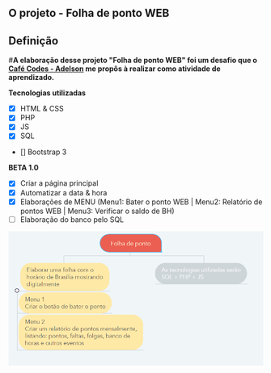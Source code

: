 ## O projeto - Folha de ponto WEB

## Definição 
#**A elaboração desse projeto "Folha de ponto WEB" foi um desafio que o [Café Codes - Adelson](https://www.twitch.tv/cafecodes) me propôs à realizar como atividade de aprendizado.**

**Tecnologias utilizadas**
- [x] HTML & CSS
- [x] PHP
- [x] JS
- [x] SQL
- [] Bootstrap 3


**BETA 1.0**
- [x] Criar a página principal
- [x] Automatizar a data & hora
- [x] Elaborações de MENU (Menu1: Bater o ponto WEB | Menu2: Relatório de pontos WEB | Menu3: Verificar o saldo de BH)
- [ ] Elaboração do banco pelo SQL

![alt text](mind-project.png)
